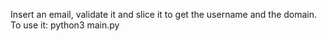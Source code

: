Insert an email, validate it and slice it to get the username and the domain.
To use it: python3 main.py
